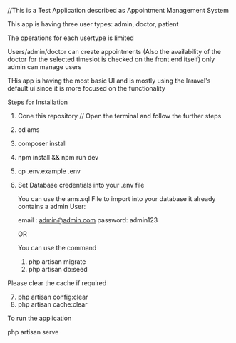 
//This is a Test Application described as Appointment Management System

This app is having three user types: admin, doctor, patient

The operations for each usertype is limited

Users/admin/doctor can create appointments (Also the availability of the doctor for the selected timeslot is checked on the front end itself)
only admin can manage users


THis app is having the most basic UI and is mostly using the laravel's default ui since it is more focused on the functionality

Steps for Installation

1. Cone this repository // Open the terminal and follow the further steps
2. cd ams
3. composer install
4. npm install && npm run dev
5. cp .env.example .env
6. Set Database credentials into your .env file

    You can use the ams.sql File to import into your database it already contains a admin User:
    
    email : admin@admin.com
    password: admin123

    OR

    You can use the command
    1. php artisan migrate
    2. php artisan db:seed

Please clear the cache if required

7. php artisan config:clear
8. php artisan cache:clear

To run the application

php artisan serve


